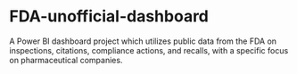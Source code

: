 # FDA-unofficial-dashboard
A Power BI dashboard project which utilizes public data from the FDA on inspections, citations, compliance actions, and recalls, with a specific focus on pharmaceutical companies.
